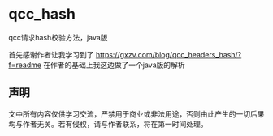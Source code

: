 # qcc_hash
qcc请求hash校验方法，java版

首先感谢作者让我学习到了
https://gxzv.com/blog/qcc_headers_hash/?f=readme
在作者的基础上我这边做了一个java版的解析

## 声明
文中所有内容仅供学习交流，严禁用于商业或非法用途，否则由此产生的一切后果均与作者无关。若有侵权，请与作者联系，将在第一时间处理。
